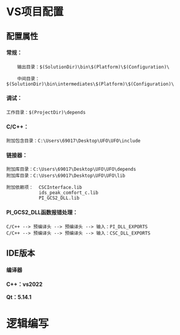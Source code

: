 # VS项目配置

## 配置属性

#### 常规：

```
    输出目录：$(SolutionDir)\bin\$(Platform)\$(Configuration)\
    
    中间目录：$(SolutionDir)\bin\intermediates\$(Platform)\$(Configuration)\
```



#### 调试：

```
工作目录：$(ProjectDir)\depends
```



#### C/C++：

```
附加包含目录：C:\Users\69017\Desktop\UFO\UFO\include
```



#### 链接器：

```
附加库目录：C:\Users\69017\Desktop\UFO\UFO\depends
附加库目录：C:\Users\69017\Desktop\UFO\UFO\lib

附加依赖项：	CSCInterface.lib
			ids_peak_comfort_c.lib
			PI_GCS2_DLL.lib
```



#### PI_GCS2_DLL函数报错处理：

```
C/C++ --> 预编译头 --> 预编译头 --> 输入：PI_DLL_EXPORTS
C/C++ --> 预编译头 --> 预编译头 --> 输入：CSC_DLL_EXPORTS
```





## IDE版本

#### 编译器

**C++：vs2022**

**Qt：5.14.1**



#  逻辑编写

